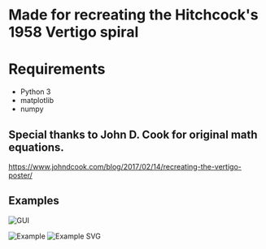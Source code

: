 # Made for recreating the Hitchcock's 1958 Vertigo spiral

# Requirements

 - Python 3
 - matplotlib
 - numpy

## Special thanks to John D. Cook for original math equations. 
https://www.johndcook.com/blog/2017/02/14/recreating-the-vertigo-poster/

## Examples
![GUI](https://github.com/user-attachments/assets/0f579249-1c82-43e7-8cb5-55659a69286a)

![Example](https://github.com/user-attachments/assets/9f05c7ad-8365-4bab-b37f-efced6153353)
![Example SVG](https://github.com/user-attachments/assets/f7a2500d-1277-43aa-991f-529ac57cfe93)
